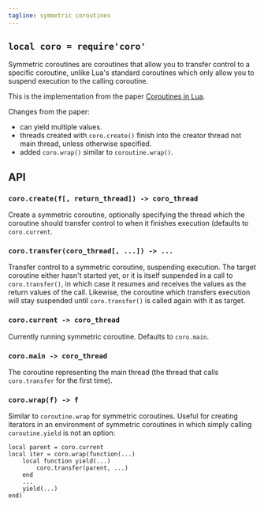 ```yaml
---
tagline: symmetric coroutines
---
```


## `local coro = require'coro'`

Symmetric coroutines are coroutines that allow you to transfer control to a
specific coroutine, unlike Lua's standard coroutines which only allow you to
suspend execution to the calling coroutine.

This is the implementation from the paper
[Coroutines in Lua](http://www.inf.puc-rio.br/~roberto/docs/corosblp.pdf).

Changes from the paper:

 * can yield multiple values.
 * threads created with `coro.create()` finish into the creator thread not
 main thread, unless otherwise specified.
 * added `coro.wrap()` similar to `coroutine.wrap()`.

## API

### `coro.create(f[, return_thread]) -> coro_thread`

Create a symmetric coroutine, optionally specifying the thread which the
coroutine should transfer control to when it finishes execution (defaults to
`coro.current`.

### `coro.transfer(coro_thread[, ...]) -> ...`

Transfer control to a symmetric coroutine, suspending execution. The target
coroutine either hasn't started yet, or it is itself suspended in a call to
`coro.transfer()`, in which case it resumes and receives the values as the
return values of the call. Likewise, the coroutine which transfers execution
will stay suspended until `coro.transfer()` is called again with it as target.

### `coro.current -> coro_thread`

Currently running symmetric coroutine. Defaults to `coro.main`.

### `coro.main -> coro_thread`

The coroutine representing the main thread (the thread that calls
`coro.transfer` for the first time).

### `coro.wrap(f) -> f`

Similar to `coroutine.wrap` for symmetric coroutines. Useful for creating
iterators in an environment of symmetric coroutines in which simply calling
`coroutine.yield` is not an option:

~~~{.lua}
local parent = coro.current
local iter = coro.wrap(function(...)
	local function yield(...)
		coro.transfer(parent, ...)
	end
	...
	yield(...)
end)
~~~
